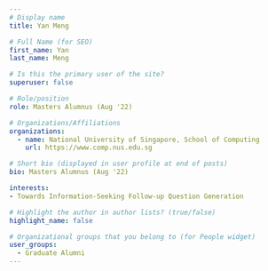 ```yaml
---
# Display name
title: Yan Meng

# Full Name (for SEO) 
first_name: Yan
last_name: Meng

# Is this the primary user of the site?
superuser: false

# Role/position
role: Masters Alumnus (Aug '22)

# Organizations/Affiliations
organizations:
  - name: National University of Singapore, School of Computing
    url: https://www.comp.nus.edu.sg

# Short bio (displayed in user profile at end of posts)
bio: Masters Alumnus (Aug '22)

interests:
- Towards Information-Seeking Follow-up Question Generation

# Highlight the author in author lists? (true/false)
highlight_name: false

# Organizational groups that you belong to (for People widget)
user_groups:
  - Graduate Alumni
---
```

